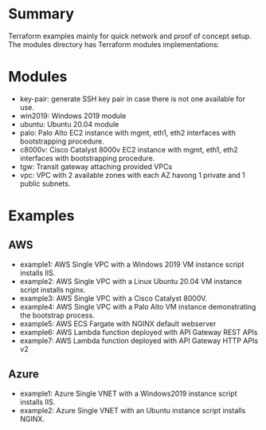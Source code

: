 # Summary
Terraform examples mainly for quick network and proof of concept setup. The modules directory has Terraform modules implementations:

# Modules
- key-pair: generate SSH key pair in case there is not one available for use.
- win2019: Windows 2019 module
- ubuntu: Ubuntu 20.04 module
- palo: Palo Alto EC2 instance with mgmt, eth1, eth2 interfaces with bootstrapping procedure.
- c8000v: Cisco Catalyst 8000v EC2 instance with mgmt, eth1, eth2 interfaces with bootstrapping procedure.
- tgw: Transit gateway attaching provided VPCs
- vpc: VPC with 2 available zones with each AZ havong 1 private and 1 public subnets.

# Examples
## AWS
- example1: AWS Single VPC with a Windows 2019 VM instance script installs IIS.
- example2: AWS Single VPC with a Linux Ubuntu 20.04 VM instance script installs nginx.
- example3: AWS Single VPC with a Cisco Catalyst 8000V.
- example4: AWS Single VPC with a Palo Alto VM instance demonstrating the bootstrap process.
- example5: AWS ECS Fargate with NGINX default webserver
- example6: AWS Lambda function deployed with API Gateway REST APIs
- example7: AWS Lambda function deployed with API Gateway HTTP APIs v2

## Azure
- example1: Azure Single  VNET with a Windows2019 instance script installs IIS.
- example2: Azure Single  VNET with an Ubuntu instance script installs NGINX.

